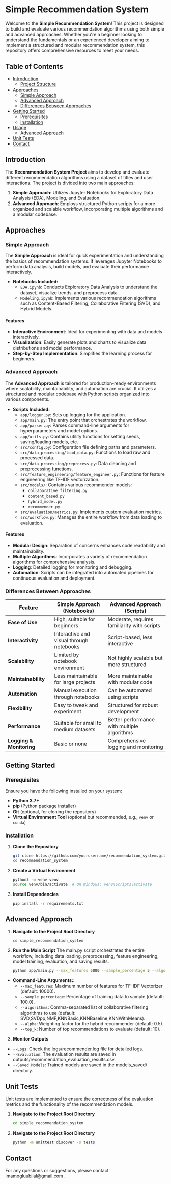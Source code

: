 # Simple Recommendation System

Welcome to the **Simple Recommendation System**! This project is designed to build and evaluate various recommendation algorithms using both simple and advanced approaches. Whether you're a beginner looking to understand the fundamentals or an experienced developer aiming to implement a structured and modular recommendation system, this repository offers comprehensive resources to meet your needs.

## Table of Contents

- [Introduction](#introduction)
  - [Project Structure](#project-structure)
- [Approaches](#approaches)
  - [Simple Approach](#simple-approach)
  - [Advanced Approach](#advanced-approach)
  - [Differences Between Approaches](#differences-between-approaches)
- [Getting Started](#getting-started)
  - [Prerequisites](#prerequisites)
  - [Installation](#installation)
- [Usage](#usage)
  - [Advanced Approach](#advanced-approach-1)
- [Unit Tests](#unit-tests)
- [Contact](#contact)

## Introduction

The **Recommendation System Project** aims to develop and evaluate different recommendation algorithms using a dataset of titles and user interactions. The project is divided into two main approaches:

1. **Simple Approach**: Utilizes Jupyter Notebooks for Exploratory Data Analysis (EDA), Modeling, and Evaluation.
2. **Advanced Approach**: Employs structured Python scripts for a more organized and scalable workflow, incorporating multiple algorithms and a modular codebase.


## Approaches

### Simple Approach

The **Simple Approach** is ideal for quick experimentation and understanding the basics of recommendation systems. It leverages Jupyter Notebooks to perform data analysis, build models, and evaluate their performance interactively.

- **Notebooks Included:**
  - `EDA.ipynb`: Conducts Exploratory Data Analysis to understand the dataset, visualize trends, and preprocess data.
  - `Modeling.ipynb`: Implements various recommendation algorithms such as Content-Based Filtering, Collaborative Filtering (SVD), and Hybrid Models.

#### Features

- **Interactive Environment**: Ideal for experimenting with data and models interactively.
- **Visualization**: Easily generate plots and charts to visualize data distributions and model performance.
- **Step-by-Step Implementation**: Simplifies the learning process for beginners.

### Advanced Approach

The **Advanced Approach** is tailored for production-ready environments where scalability, maintainability, and automation are crucial. It utilizes a structured and modular codebase with Python scripts organized into various components.

- **Scripts Included:**
  - `app/logger.py`: Sets up logging for the application.
  - `app/main.py`: The entry point that orchestrates the workflow.
  - `app/parser.py`: Parses command-line arguments for hyperparameters and model options.
  - `app/utils.py`: Contains utility functions for setting seeds, saving/loading models, etc.
  - `src/config.py`: Configuration file defining paths and parameters.
  - `src/data_processing/load_data.py`: Functions to load raw and processed data.
  - `src/data_processing/preprocess.py`: Data cleaning and preprocessing functions.
  - `src/feature_engineering/feature_engineer.py`: Functions for feature engineering like TF-IDF vectorization.
  - `src/models/`: Contains various recommender models:
    - `collaborative_filtering.py`
    - `content_based.py`
    - `hybrid_model.py`
    - `recommender.py`
  - `src/evaluation/metrics.py`: Implements custom evaluation metrics.
  - `src/workflow.py`: Manages the entire workflow from data loading to evaluation.
  
#### Features

- **Modular Design**: Separation of concerns enhances code readability and maintainability.
- **Multiple Algorithms**: Incorporates a variety of recommendation algorithms for comprehensive analysis.
- **Logging**: Detailed logging for monitoring and debugging.
- **Automation**: Scripts can be integrated into automated pipelines for continuous evaluation and deployment.

### Differences Between Approaches

| Feature                | Simple Approach (Notebooks)            | Advanced Approach (Scripts)               |
|------------------------|----------------------------------------|-------------------------------------------|
| **Ease of Use**        | High, suitable for beginners          | Moderate, requires familiarity with scripts |
| **Interactivity**      | Interactive and visual through notebooks | Script-based, less interactive          |
| **Scalability**        | Limited by notebook environment        | Not highly scalable but more structured  |
| **Maintainability**    | Less maintainable for large projects   | More maintainable with modular code      |
| **Automation**         | Manual execution through notebooks     | Can be automated using scripts            |
| **Flexibility**        | Easy to tweak and experiment           | Structured for robust development         |
| **Performance**        | Suitable for small to medium datasets  | Better performance with multiple algorithms |
| **Logging & Monitoring** | Basic or none                          | Comprehensive logging and monitoring      |

## Getting Started

### Prerequisites

Ensure you have the following installed on your system:

- **Python 3.7+**
- **pip** (Python package installer)
- **Git** (optional, for cloning the repository)
- **Virtual Environment Tool** (optional but recommended, e.g., `venv` or `conda`)

### Installation

1. **Clone the Repository**

   ```bash
   git clone https://github.com/yourusername/recommendation_system.git
   cd recommendation_system
   ```
2. **Create a Virtual Environment**

    ```bash
    python3 -m venv venv
    source venv/bin/activate  # On Windows: venv\Scripts\activate
    ```
   
3. **Install Dependencies**

    ```bash
    pip install -r requirements.txt
    ```

## Advanced Approach

1. **Navigate to the Project Root Directory**

   ```bash
   cd simple_recommendation_system
   ```
2. **Run the Main Script**
The main.py script orchestrates the entire workflow, including data loading, preprocessing, feature engineering, model training, evaluation, and saving results.

    ```bash
    python app/main.py --max_features 5000 --sample_percentage 5 --algorithms SVD --alpha 0.5 --top_k 10
    ```
- **Command-Line Arguments::**
  - `--max_features`: Maximum number of features for TF-IDF Vectorizer (default: 10000).
  - `--sample_percentage`: Percentage of training data to sample (default: 100.0).
  - `--algorithms`: Comma-separated list of collaborative filtering algorithms to use (default: SVD,SVDpp,NMF,KNNBasic,KNNBaseline,KNNWithMeans).
  - `--alpha`: Weighting factor for the hybrid recommender (default: 0.5).
  - `--top_k`: Number of top recommendations to evaluate (default: 10).

3. **Monitor Outputs**

  - `--Logs`: Check the logs/recommender.log file for detailed logs.
  - `--Evaluation`: The evaluation results are saved in outputs/recommendation_evaluation_results.csv.
  - `--Saved Models`: Trained models are saved in the models_saved/ directory.

## Unit Tests

Unit tests are implemented to ensure the correctness of the evaluation metrics and the functionality of the recommendation models.

1. **Navigate to the Project Root Directory**
    
   ```bash
   cd simple_recommendation_system
   ```

2. **Navigate to the Project Root Directory**

    ```bash
   python -m unittest discover -s tests
   ```
   
## Contact
For any questions or suggestions, please contact imamogluubilal@gmail.com .

